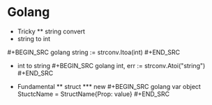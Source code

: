 # Golang


* Tricky
** string convert
 * string to int

#+BEGIN_SRC golang
string := strconv.Itoa(int)
#+END_SRC

 * int to string
#+BEGIN_SRC golang
int, err := strconv.Atoi("string")
#+END_SRC

* Fundamental
** struct
*** new
#+BEGIN_SRC golang
var object StuctcName = StructName{Prop: value}
#+END_SRC

